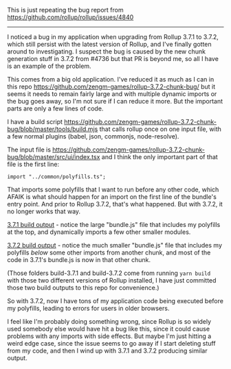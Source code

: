 This is just repeating the bug report from https://github.com/rollup/rollup/issues/4840

---

I noticed a bug in my application when upgrading from Rollup 3.7.1 to 3.7.2, which still persist with the latest version of Rollup, and I've finally gotten around to investigating. I suspect the bug is caused by the new chunk generation stuff in 3.7.2 from #4736 but that PR is beyond me, so all I have is an example of the problem.

This comes from a big old application. I've reduced it as much as I can in this repo https://github.com/zengm-games/rollup-3.7.2-chunk-bug/ but it seems it needs to remain fairly large and with multiple dynamic imports or the bug goes away, so I'm not sure if I can reduce it more. But the important parts are only a few lines of code.

I have a build script https://github.com/zengm-games/rollup-3.7.2-chunk-bug/blob/master/tools/build.mjs that calls rollup once on one input file, with a few normal plugins (babel, json, commonjs, node-resolve).

The input file is https://github.com/zengm-games/rollup-3.7.2-chunk-bug/blob/master/src/ui/index.tsx and I think the only important part of that file is the first line:

    import "../common/polyfills.ts";

That imports some polyfills that I want to run before any other code, which AFAIK is what should happen for an import on the first line of the bundle's entry point. And prior to Rollup 3.7.2, that's what happened. But with 3.7.2, it no longer works that way.

[3.7.1 build output](https://github.com/zengm-games/rollup-3.7.2-chunk-bug/tree/master/build-3.7.1) - notice the large "bundle.js" file that includes my polyfills at the top, and dynamically imports a few other smaller modules.

[3.7.2 build output](https://github.com/zengm-games/rollup-3.7.2-chunk-bug/tree/master/build-3.7.2) - notice the much smaller "bundle.js" file that includes my polyfills *below* some other imports from another chunk, and most of the code in 3.7.1's bundle.js is now in that other chunk.

(Those folders build-3.7.1 and build-3.7.2 come from running `yarn build` with those two different versions of Rollup installed, I have just committed those two build outputs to this repo for convenience.)

So with 3.7.2, now I have tons of my application code being executed before my polyfills, leading to errors for users in older browsers.

I feel like I'm probably doing something wrong, since Rollup is so widely used somebody else would have hit a bug like this, since it could cause problems with any imports with side effects. But maybe I'm just hitting a weird edge case, since the issue seems to go away if I start deleting stuff from my code, and then I wind up with 3.7.1 and 3.7.2 producing similar output.
